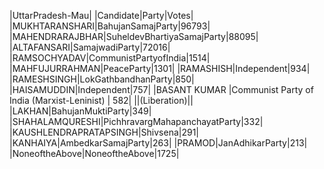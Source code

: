  
|UttarPradesh-Mau|
|Candidate|Party|Votes|
|MUKHTARANSHARI|BahujanSamajParty|96793|
|MAHENDRARAJBHAR|SuheldevBhartiyaSamajParty|88095|
|ALTAFANSARI|SamajwadiParty|72016|
|RAMSOCHYADAV|CommunistPartyofIndia|1514|
|MAHFUJURRAHMAN|PeaceParty|1301|
|RAMASHISH|Independent|934|
|RAMESHSINGH|LokGathbandhanParty|850|
|HAISAMUDDIN|Independent|757|
|BASANT KUMAR            |Communist Party of India (Marxist-Leninist) |  582|
||(Liberation)||
|LAKHAN|BahujanMuktiParty|349|
|SHAHALAMQURESHI|PichhravargMahapanchayatParty|332|
|KAUSHLENDRAPRATAPSINGH|Shivsena|291|
|KANHAIYA|AmbedkarSamajParty|263|
|PRAMOD|JanAdhikarParty|213|
|NoneoftheAbove|NoneoftheAbove|1725|
